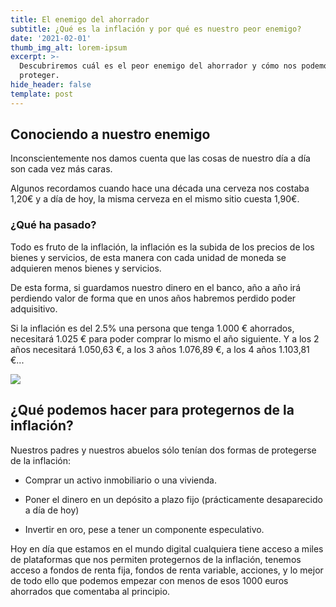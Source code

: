 ```yaml
---
title: El enemigo del ahorrador
subtitle: ¿Qué es la inflación y por qué es nuestro peor enemigo?
date: '2021-02-01'
thumb_img_alt: lorem-ipsum
excerpt: >-
  Descubriremos cuál es el peor enemigo del ahorrador y cómo nos podemos
  proteger.
hide_header: false
template: post
---
```

## Conociendo a nuestro enemigo

Inconscientemente nos damos cuenta que las cosas de nuestro día a día son cada vez más caras.

Algunos recordamos cuando hace una década una cerveza nos costaba 1,20€ y a día de hoy, la misma cerveza en el mismo sitio cuesta 1,90€.

### ¿Qué ha pasado?

Todo es fruto de la inflación, la inflación es la subida de los precios de los bienes y servicios, de esta manera con cada unidad de moneda se adquieren menos bienes y servicios.

De esta forma, si guardamos nuestro dinero en el banco, año a año irá perdiendo valor de forma que en unos años habremos perdido poder adquisitivo.

Si la inflación es del 2.5% una persona que tenga 1.000 € ahorrados, necesitará 1.025 € para poder comprar lo mismo el año siguiente. Y a los 2 años necesitará 1.050,63 €, a los 3 años 1.076,89 €, a los 4 años 1.103,81 €...

![](https://www.investopedia.com/thmb/1uMK34aLsaM-ME5EXLUSj5uwCdQ=/2000x1000/filters:no_upscale\(\):max_bytes\(150000\):strip_icc\(\)/inflation_color2-216537dd3aeb4365b991b67790765e4f.png)

## ¿Qué podemos hacer para protegernos de la inflación?

Nuestros padres y nuestros abuelos sólo tenían dos formas de protegerse de la inflación:

*   Comprar un activo inmobiliario o una vivienda.

*   Poner el dinero en un depósito a plazo fijo (prácticamente desaparecido a día de hoy)

*   Invertir en oro, pese a tener un componente especulativo.

Hoy en día que estamos en el mundo digital cualquiera tiene acceso a miles de plataformas que nos permiten protegernos de la inflación, tenemos acceso a fondos de renta fija, fondos de renta variable, acciones, y lo mejor de todo ello que podemos empezar con menos de esos 1000 euros ahorrados que comentaba al principio.
